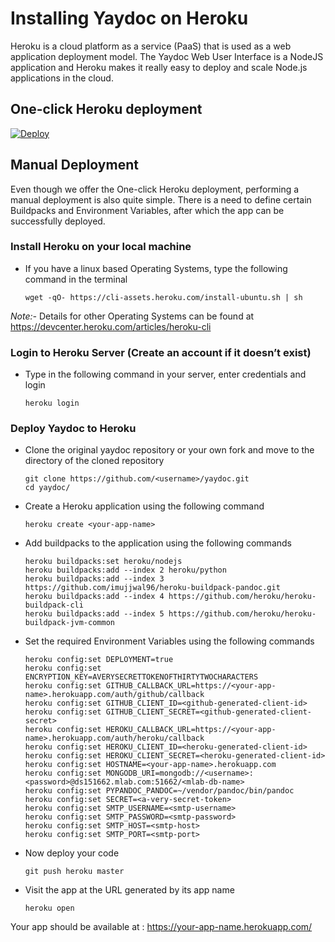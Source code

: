 # Installing Yaydoc on Heroku
Heroku is a cloud platform as a service (PaaS) that is used as a web application deployment model. The Yaydoc Web User Interface is a NodeJS application and Heroku makes it really easy to deploy and scale Node.js applications in the cloud.

## One-click Heroku deployment
[![Deploy](https://www.herokucdn.com/deploy/button.svg)](https://heroku.com/deploy)

## Manual Deployment
Even though we offer the One-click Heroku deployment, performing a manual deployment is also quite simple. There is a need to define certain Buildpacks and Environment Variables, after which the app can be successfully deployed.

### Install Heroku on your local machine
* If you have a linux based Operating Systems, type the following command in the terminal

      wget -qO- https://cli-assets.heroku.com/install-ubuntu.sh | sh

*Note:-* Details for other Operating Systems can be found at https://devcenter.heroku.com/articles/heroku-cli

### Login to Heroku Server (Create an account if it doesn’t exist)
* Type in the following command in your server, enter credentials and login

      heroku login

### Deploy Yaydoc to Heroku
* Clone the original yaydoc repository or your own fork and move to the directory of the cloned repository

      git clone https://github.com/<username>/yaydoc.git
      cd yaydoc/
* Create a Heroku application using the following command

      heroku create <your-app-name>
* Add buildpacks to the application using the following commands

      heroku buildpacks:set heroku/nodejs
      heroku buildpacks:add --index 2 heroku/python
      heroku buildpacks:add --index 3 https://github.com/imujjwal96/heroku-buildpack-pandoc.git
      heroku buildpacks:add --index 4 https://github.com/heroku/heroku-buildpack-cli
      heroku buildpacks:add --index 5 https://github.com/heroku/heroku-buildpack-jvm-common
* Set the required Environment Variables using the following commands

      heroku config:set DEPLOYMENT=true
      heroku config:set ENCRYPTION_KEY=AVERYSECRETTOKENOFTHIRTYTWOCHARACTERS
      heroku config:set GITHUB_CALLBACK_URL=https://<your-app-name>.herokuapp.com/auth/github/callback
      heroku config:set GITHUB_CLIENT_ID=<github-generated-client-id>
      heroku config:set GITHUB_CLIENT_SECRET=<github-generated-client-secret>
      heroku config:set HEROKU_CALLBACK_URL=https://<your-app-name>.herokuapp.com/auth/heroku/callback
      heroku config:set HEROKU_CLIENT_ID=<heroku-generated-client-id>
      heroku config:set HEROKU_CLIENT_SECRET=<heroku-generated-client-id>
      heroku config:set HOSTNAME=<your-app-name>.herokuapp.com
      heroku config:set MONGODB_URI=mongodb://<username>:<password>@ds151662.mlab.com:51662/<mlab-db-name>
      heroku config:set PYPANDOC_PANDOC=~/vendor/pandoc/bin/pandoc
      heroku config:set SECRET=<a-very-secret-token>
      heroku config:set SMTP_USERNAME=<smtp-username>
      heroku config:set SMTP_PASSWORD=<smtp-password>
      heroku config:set SMTP_HOST=<smtp-host>
      heroku config:set SMTP_PORT=<smtp-port>
* Now deploy your code

      git push heroku master
* Visit the app at the URL generated by its app name

      heroku open
Your app should be available at : https://your-app-name.herokuapp.com/

